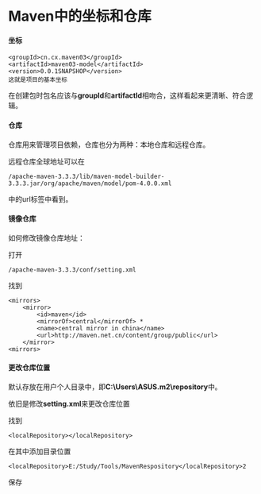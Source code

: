 # Maven中的坐标和仓库

#### 坐标

```
<groupId>cn.cx.maven03</groupId>
<artifactId>maven03-model</artifactId>
<version>0.0.1SNAPSHOP</version>
这就是项目的基本坐标
```

在创建包时包名应该与**groupId**和**artifactId**相吻合，这样看起来更清晰、符合逻辑。

#### 仓库

仓库用来管理项目依赖，仓库也分为两种：本地仓库和远程仓库。

远程仓库全球地址可以在
```
/apache-maven-3.3.3/lib/maven-model-builder-3.3.3.jar/org/apache/maven/model/pom-4.0.0.xml
```
中的url标签中看到。

#### 镜像仓库

如何修改镜像仓库地址：

打开
```
/apache-maven-3.3.3/conf/setting.xml
```
找到

```
<mirrors>
    <mirror>
        <id>maven</id>
        <mirrorOf>central</mirrorOf> *
        <name>central mirror in china</name>
        <url>http://maven.net.cn/content/group/public</url>
    </mirror>
<mirrors>
```

#### 更改仓库位置

默认存放在用户个人目录中，即**C:\Users\ASUS\.m2\repository**中。

依旧是修改**setting.xml**来更改仓库位置

找到

```
<localRepository></localRepository>
```

在其中添加目录位置

```
<localRepository>E:/Study/Tools/MavenRespository</localRepository>2
```

保存
